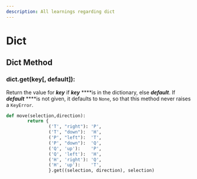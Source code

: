 ```yaml
---
description: All learnings regarding dict
---
```


# Dict

## Dict Method

### dict.get\(key\[, default\]\):

Return the value for _**key**_ if _**key**_ ****is in the dictionary, else _**default**_. If _**default**_ ****is not given, it defaults to `None`, so that this method never raises a `KeyError`.

```python
def move(selection,direction):
        return {    
                ('T', "right"): 'P',
                ('T', "down"):  'H',
                ('P', "left"):  'T',
                ('P', "down"):  'Q',
                ('Q', 'up'):    'P',
                ('Q', 'left'):  'H',
                ('H', 'right'): 'Q',
                ('H', 'up'):    'T',
                }.get((selection, direction), selection)
```

